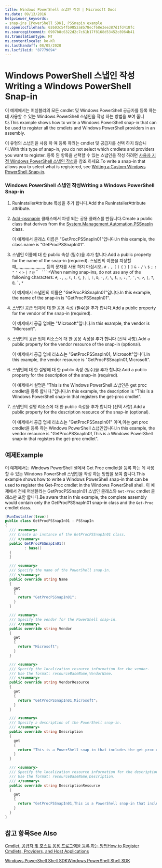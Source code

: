 ```yaml
---
title: Windows PowerShell 스냅인 작성 | Microsoft Docs
ms.date: 09/13/2016
helpviewer_keywords:
- snap-ins [PowerShell SDK], PSSnapin example
ms.openlocfilehash: 02603c54fb9852a8b78ecf68e3ee387d1fd418fc
ms.sourcegitcommit: 0907b8c6322d2c7c61b17f8168d53452c8964b41
ms.translationtype: MT
ms.contentlocale: ko-KR
ms.lasthandoff: 08/05/2020
ms.locfileid: "87779094"
---
```

# <a name="writing-a-windows-powershell-snap-in"></a><span data-ttu-id="26225-102">Windows PowerShell 스냅인 작성</span><span class="sxs-lookup"><span data-stu-id="26225-102">Writing a Windows PowerShell Snap-in</span></span>

<span data-ttu-id="26225-103">이 예제에서는 어셈블리의 모든 cmdlet 및 Windows PowerShell 공급자를 등록 하는 데 사용할 수 있는 Windows PowerShell 스냅인을 작성 하는 방법을 보여 줍니다.</span><span class="sxs-lookup"><span data-stu-id="26225-103">This example shows how to write a Windows PowerShell snap-in that can be used to register all the cmdlets and Windows PowerShell providers in an assembly.</span></span>

<span data-ttu-id="26225-104">이 유형의 스냅인을 사용 하 여 등록 하려는 cmdlet 및 공급자를 선택 하지 않습니다.</span><span class="sxs-lookup"><span data-stu-id="26225-104">With this type of snap-in, you do not select which cmdlets and providers you want to register.</span></span> <span data-ttu-id="26225-105">등록 된 항목을 선택할 수 있는 스냅인을 작성 하려면 [사용자 지정 Windows PowerShell 스냅인 작성](./writing-a-custom-windows-powershell-snap-in.md)을 참조 하세요.</span><span class="sxs-lookup"><span data-stu-id="26225-105">To write a snap-in that allows you to select what is registered, see [Writing a Custom Windows PowerShell Snap-in](./writing-a-custom-windows-powershell-snap-in.md).</span></span>

### <a name="writing-a-windows-powershell-snap-in"></a><span data-ttu-id="26225-106">Windows PowerShell 스냅인 작성</span><span class="sxs-lookup"><span data-stu-id="26225-106">Writing a Windows PowerShell Snap-in</span></span>

1. <span data-ttu-id="26225-107">RunInstallerAttribute 특성을 추가 합니다.</span><span class="sxs-lookup"><span data-stu-id="26225-107">Add the RunInstallerAttribute attribute.</span></span>

2. <span data-ttu-id="26225-108">[Add-pssnapin](/dotnet/api/System.Management.Automation.PSSnapIn) 클래스에서 파생 되는 공용 클래스를 만듭니다.</span><span class="sxs-lookup"><span data-stu-id="26225-108">Create a public class that derives from the [System.Management.Automation.PSSnapIn](/dotnet/api/System.Management.Automation.PSSnapIn) class.</span></span>

    <span data-ttu-id="26225-109">이 예제에서 클래스 이름은 "GetProcPSSnapIn01"입니다.</span><span class="sxs-lookup"><span data-stu-id="26225-109">In this example, the class name is "GetProcPSSnapIn01".</span></span>

3. <span data-ttu-id="26225-110">스냅인 이름에 대 한 public 속성 (필수)을 추가 합니다.</span><span class="sxs-lookup"><span data-stu-id="26225-110">Add a public property for the name of the snap-in (required).</span></span> <span data-ttu-id="26225-111">스냅인의 이름을 지정할 때,,,,,,,,,,,,,,,,,,,,,,,, 등의 문자를 사용 하지 마십시오. `#` `.` `,` `(` `)` `{` `}` `[` `]` `&` `-` `/` `\` `$` `;` `:` `"` `'` `<` `>` `|` `?` `@` \`\` ` ```*`</span><span class="sxs-lookup"><span data-stu-id="26225-111">When naming snap-ins, do not use any of the following characters: `#`, `.`, `,`, `(`, `)`, `{`, `}`, `[`, `]`, `&`, `-`, `/`, `\`, `$`, `;`, `:`, `"`, `'`, `<`, `>`, `|`, `?`, `@`, `` ` ``, `*`</span></span>

    <span data-ttu-id="26225-112">이 예제에서 스냅인의 이름은 "GetProcPSSnapIn01"입니다.</span><span class="sxs-lookup"><span data-stu-id="26225-112">In this example, the name of the snap-in is "GetProcPSSnapIn01".</span></span>

4. <span data-ttu-id="26225-113">스냅인 공급 업체에 대 한 공용 속성 (필수)을 추가 합니다.</span><span class="sxs-lookup"><span data-stu-id="26225-113">Add a public property for the vendor of the snap-in (required).</span></span>

    <span data-ttu-id="26225-114">이 예제에서 공급 업체는 "Microsoft"입니다.</span><span class="sxs-lookup"><span data-stu-id="26225-114">In this example, the vendor is "Microsoft".</span></span>

5. <span data-ttu-id="26225-115">스냅인의 공급 업체 리소스에 대 한 공용 속성을 추가 합니다 (선택 사항).</span><span class="sxs-lookup"><span data-stu-id="26225-115">Add a public property for the vendor resource of the snap-in (optional).</span></span>

    <span data-ttu-id="26225-116">이 예제에서 공급 업체 리소스는 "GetProcPSSnapIn01, Microsoft"입니다.</span><span class="sxs-lookup"><span data-stu-id="26225-116">In this example, the vendor resource is "GetProcPSSnapIn01,Microsoft".</span></span>

6. <span data-ttu-id="26225-117">스냅인에 대 한 설명에 대 한 public 속성 (필수)을 추가 합니다.</span><span class="sxs-lookup"><span data-stu-id="26225-117">Add a public property for the description of the snap-in (required).</span></span>

    <span data-ttu-id="26225-118">이 예제에서 설명은 "This is the Windows PowerShell 스냅인은 get proc cmdlet을 등록 합니다."입니다.</span><span class="sxs-lookup"><span data-stu-id="26225-118">In this example, the description is "This is a Windows PowerShell snap-in that registers the  get-proc cmdlet".</span></span>

7. <span data-ttu-id="26225-119">스냅인의 설명 리소스에 대 한 public 속성을 추가 합니다 (선택 사항).</span><span class="sxs-lookup"><span data-stu-id="26225-119">Add a public property for the description resource of the snap-in (optional).</span></span>

    <span data-ttu-id="26225-120">이 예제에서 공급 업체 리소스는 "GetProcPSSnapIn01" 이며,이는 get proc cmdlet을 등록 하는 Windows PowerShell 스냅인입니다.</span><span class="sxs-lookup"><span data-stu-id="26225-120">In this example, the vendor resource is "GetProcPSSnapIn01,This is a Windows PowerShell snap-in  that registers the get-proc cmdlet".</span></span>

## <a name="example"></a><span data-ttu-id="26225-121">예제</span><span class="sxs-lookup"><span data-stu-id="26225-121">Example</span></span>

<span data-ttu-id="26225-122">이 예제에서는 Windows PowerShell 셸에서 Get Proc cmdlet을 등록 하는 데 사용할 수 있는 Windows PowerShell 스냅인을 작성 하는 방법을 보여 줍니다.</span><span class="sxs-lookup"><span data-stu-id="26225-122">This example shows how to write a Windows PowerShell snap-in that can be used to register the Get-Proc cmdlet in the Windows PowerShell shell.</span></span> <span data-ttu-id="26225-123">이 예제에서 전체 어셈블리는 GetProcPSSnapIn01 스냅인 클래스와 `Get-Proc` cmdlet 클래스만 포함 합니다.</span><span class="sxs-lookup"><span data-stu-id="26225-123">Be aware that in this example, the complete assembly would contain only the GetProcPSSnapIn01 snap-in class and the `Get-Proc` cmdlet class.</span></span>

```csharp
[RunInstaller(true)]
public class GetProcPSSnapIn01 : PSSnapIn
{
  /// <summary>
  /// Create an instance of the GetProcPSSnapIn01 class.
  /// </summary>
  public GetProcPSSnapIn01()
         : base()
  {
  }

  /// <summary>
  /// Specify the name of the PowerShell snap-in.
  /// </summary>
  public override string Name
  {
    get
    {
      return "GetProcPSSnapIn01";
    }
  }

  /// <summary>
  /// Specify the vendor for the PowerShell snap-in.
  /// </summary>
  public override string Vendor
  {
    get
    {
      return "Microsoft";
    }
  }

  /// <summary>
  /// Specify the localization resource information for the vendor.
  /// Use the format: resourceBaseName,VendorName.
  /// </summary>
  public override string VendorResource
  {
    get
    {
      return "GetProcPSSnapIn01,Microsoft";
    }
  }

  /// <summary>
  /// Specify a description of the PowerShell snap-in.
  /// </summary>
  public override string Description
  {
    get
    {
      return "This is a PowerShell snap-in that includes the get-proc cmdlet.";
    }
  }

  /// <summary>
  /// Specify the localization resource information for the description.
  /// Use the format: resourceBaseName,Description.
  /// </summary>
  public override string DescriptionResource
  {
    get
    {
      return "GetProcPSSnapIn01,This is a PowerShell snap-in that includes the get-proc cmdlet.";
    }
  }
}
```

## <a name="see-also"></a><span data-ttu-id="26225-124">참고 항목</span><span class="sxs-lookup"><span data-stu-id="26225-124">See Also</span></span>

<span data-ttu-id="26225-125">[Cmdlet, 공급자 및 호스트 응용 프로그램을 등록 하는 방법](/previous-versions/ms714644(v=vs.85))</span><span class="sxs-lookup"><span data-stu-id="26225-125">[How to Register Cmdlets, Providers, and Host Applications](/previous-versions/ms714644(v=vs.85))</span></span>

[<span data-ttu-id="26225-126">Windows PowerShell Shell SDK</span><span class="sxs-lookup"><span data-stu-id="26225-126">Windows PowerShell Shell SDK</span></span>](../windows-powershell-reference.md)
